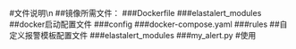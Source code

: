 #文件说明\n
##镜像所需文件：
###Dockerfile
###elastalert_modules
##docker启动配置文件
###config
###docker-compose.yaml
###rules
##自定义报警模板配置文件
###elastalert_modules
###my_alert.py
#使用
